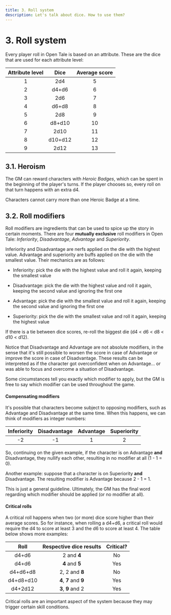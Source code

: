 ```yaml
---
title: 3. Roll system
description: Let's talk about dice. How to use them?
---
```


# 3. Roll system

Every player roll in Open Tale is based on an attribute. These are the dice that
are used for each attribute level:

| Attribute level | Dice | Average score
|:-:|:-:|:-:
| 1 | 2d4 | 5
| 2 | d4+d6 | 6
| 3 | 2d6 | 7
| 4 | d6+d8 | 8
| 5 | 2d8 | 9
| 6 | d8+d10 | 10
| 7 | 2d10 | 11
| 8 | d10+d12 | 12
| 9 | 2d12 | 13

## 3.1. Heroism

The GM can reward characters with *Heroic Badges*, which can be spent in the
beginning of the player's turns. If the player chooses so, every roll on that
turn happens with an extra d4.

Characters cannot carry more than one Heroic Badge at a time.

## 3.2. Roll modifiers

Roll modifiers are ingredients that can be used to spice up the story in certain
moments. There are four **mutually exclusive** roll modifiers in Open Tale:
*Inferiority*, *Disadvantage*, *Advantage* and *Superiority*.

Inferiority and Disadvantage are nerfs applied on the die with the highest
value. Advantage and superiority are buffs applied on the die with the smallest
value. Their mechanics are as follows:

* Inferiority: pick the die with the highest value and roll it again, keeping
the smallest value

* Disadvantage: pick the die with the highest value and roll it again, keeping
the second value and ignoring the first one

* Advantage: pick the die with the smallest value and roll it again, keeping
the second value and ignoring the first one

* Superiority: pick the die with the smallest value and roll it again, keeping
the highest value

If there is a tie between dice scores, re-roll the biggest die (d4 < d6 < d8 <
d10 < d12).

Notice that Disadvantage and Advantage are not absolute modifiers, in the sense
that it's still possible to worsen the score in case of Advantage or improve
the score in case of Disadvantage. These results can be interpreted as if the
character got overconfident when on Advantage... or was able to focus and
overcome a situation of Disadvantage.

Some circumstances tell you exactly which modifier to apply, but the GM is free
to say which modifier can be used throughout the game.

#### Compensating modifiers

It's possible that characters become subject to opposing modifiers, such as
Advantage and Disadvantage at the same time. When this happens, we can think of
modifiers as integer numbers:

| Inferiority | Disadvantage | Advantage | Superiority
|:-:|:-:|:-:|:-:
| -2 | -1 | 1 | 2

So, continuing on the given example, if the character is on Advantage **and**
Disadvantage, they nullify each other, resulting in no modifier at all (1 - 1 =
0).

Another example: suppose that a character is on Superiority **and**
Disadvantage. The resulting modifier is Advantage because 2 - 1 = 1.

This is just a general guideline. Ultimately, the GM has the final word
regarding which modifier should be applied (or no modifier at all).

#### Critical rolls

A critical roll happens when two (or more) dice score higher than their average
scores. So for instance, when rolling a d4+d6, a critical roll would require
the d4 to score at least 3 and the d6 to score at least 4. The table below shows
more examples:

| Roll | Respective dice results | Critical?
|:-:|:-:|:-:
| d4+d6 | 2 and **4** | No
| d4+d6 | **4** and **5** | Yes
| d4+d6+d8 | 2, 2 and **8** | No
| d4+d8+d10 | **4**, **7** and **9** | Yes
| d4+2d12 | **3**, **9** and 2 | Yes

Critical rolls are an important aspect of the system because they may trigger
certain skill conditions.
